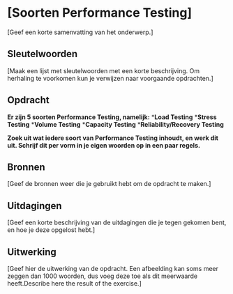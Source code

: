 # [Soorten Performance Testing]
[Geef een korte samenvatting van het onderwerp.]

## Sleutelwoorden
[Maak een lijst met sleutelwoorden met een korte beschrijving. Om herhaling te voorkomen kun je verwijzen naar voorgaande opdrachten.]

## Opdracht
__Er zijn 5 soorten Performance Testing, namelijk:__
*__Load Testing__
*__Stress Testing__
*__Volume Testing__
*__Capacity Testing__
*__Reliability/Recovery Testing__

__Zoek uit wat iedere soort  van Performance Testing inhoudt, en werk dit uit. Schrijf dit per vorm in je eigen woorden op in een paar regels.__


## Bronnen
[Geef de bronnen weer die je gebruikt hebt om de opdracht te maken.]

## Uitdagingen
[Geef een korte beschrijving van de uitdagingen die je tegen gekomen bent, en hoe je deze opgelost hebt.]

## Uitwerking
[Geef hier de uitwerking van de opdracht. Een afbeelding kan soms meer zeggen dan 1000 woorden, dus voeg deze toe als dit meerwaarde heeft.Describe here the result of the exercise.]
